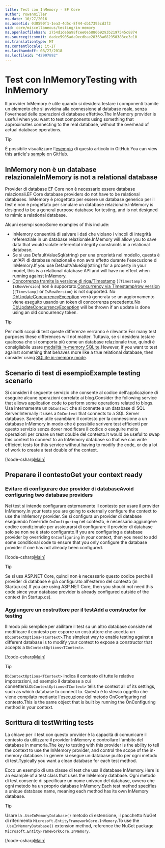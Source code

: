 ```yaml
---
title: Test con InMemory - EF Core
author: rowanmiller
ms.date: 10/27/2016
ms.assetid: 0d0590f1-1ea3-4d5c-8f44-db17395cd3f3
uid: core/miscellaneous/testing/in-memory
ms.openlocfilehash: 2754d1deba98fcee0eb88669293b2197545c8874
ms.sourcegitcommit: dadee5905ada9ecdbae28363a682950383ce3e10
ms.translationtype: MT
ms.contentlocale: it-IT
ms.lasthandoff: 08/27/2018
ms.locfileid: "42997892"
---
```

# <a name="testing-with-inmemory"></a><span data-ttu-id="8dea5-102">Test con InMemory</span><span class="sxs-lookup"><span data-stu-id="8dea5-102">Testing with InMemory</span></span>

<span data-ttu-id="8dea5-103">Il provider InMemory è utile quando si desidera testare i componenti tramite un elemento che si avvicina alla connessione al database reale, senza l'overhead delle operazioni di database effettivo.</span><span class="sxs-lookup"><span data-stu-id="8dea5-103">The InMemory provider is useful when you want to test components using something that approximates connecting to the real database, without the overhead of actual database operations.</span></span>

> [!TIP]  
> <span data-ttu-id="8dea5-104">È possibile visualizzare l'[esempio](https://github.com/aspnet/EntityFramework.Docs/tree/master/samples/core/Miscellaneous/Testing) di questo articolo in GitHub.</span><span class="sxs-lookup"><span data-stu-id="8dea5-104">You can view this article's [sample](https://github.com/aspnet/EntityFramework.Docs/tree/master/samples/core/Miscellaneous/Testing) on GitHub.</span></span>

## <a name="inmemory-is-not-a-relational-database"></a><span data-ttu-id="8dea5-105">InMemory non è un database relazionale</span><span class="sxs-lookup"><span data-stu-id="8dea5-105">InMemory is not a relational database</span></span>

<span data-ttu-id="8dea5-106">Provider di database EF Core non è necessario essere database relazionali.</span><span class="sxs-lookup"><span data-stu-id="8dea5-106">EF Core database providers do not have to be relational databases.</span></span> <span data-ttu-id="8dea5-107">InMemory è progettato per essere un database generico per il test e non è progettato per simulare un database relazionale.</span><span class="sxs-lookup"><span data-stu-id="8dea5-107">InMemory is designed to be a general purpose database for testing, and is not designed to mimic a relational database.</span></span>

<span data-ttu-id="8dea5-108">Alcuni esempi sono:</span><span class="sxs-lookup"><span data-stu-id="8dea5-108">Some examples of this include:</span></span>

* <span data-ttu-id="8dea5-109">InMemory consentirà di salvare i dati che violano i vincoli di integrità referenziale in un database relazionale.</span><span class="sxs-lookup"><span data-stu-id="8dea5-109">InMemory will allow you to save data that would violate referential integrity constraints in a relational database.</span></span>
* <span data-ttu-id="8dea5-110">Se si usa DefaultValueSql(string) per una proprietà nel modello, questa è un'API di database relazionali e non avrà effetto durante l'esecuzione di InMemory.</span><span class="sxs-lookup"><span data-stu-id="8dea5-110">If you use DefaultValueSql(string) for a property in your model, this is a relational database API and will have no effect when running against InMemory.</span></span>
* <span data-ttu-id="8dea5-111">[Concorrenza tramite la versione di riga/Timestamp](xref:core/modeling/concurrency#timestamprow-version) (`[Timestamp]` o `IsRowVersion`) non è supportato.</span><span class="sxs-lookup"><span data-stu-id="8dea5-111">[Concurrency via Timestamp/row version](xref:core/modeling/concurrency#timestamprow-version) (`[Timestamp]` or `IsRowVersion`) is not supported.</span></span> <span data-ttu-id="8dea5-112">No [DbUpdateConcurrencyException](https://docs.microsoft.com/dotnet/api/microsoft.entityframeworkcore.dbupdateconcurrencyexception) verrà generata se un aggiornamento viene eseguito usando un token di concorrenza precedente.</span><span class="sxs-lookup"><span data-stu-id="8dea5-112">No [DbUpdateConcurrencyException](https://docs.microsoft.com/dotnet/api/microsoft.entityframeworkcore.dbupdateconcurrencyexception) will be thrown if an update is done using an old concurrency token.</span></span>

> [!TIP]  
> <span data-ttu-id="8dea5-113">Per molti scopi di test queste differenze verranno è rilevante.</span><span class="sxs-lookup"><span data-stu-id="8dea5-113">For many test purposes these differences will not matter.</span></span> <span data-ttu-id="8dea5-114">Tuttavia, se si desidera testare qualcosa che si comporta più come un database relazionale true, quindi è consigliabile usare [modalità in-memory SQLite](sqlite.md).</span><span class="sxs-lookup"><span data-stu-id="8dea5-114">However, if you want to test against something that behaves more like a true relational database, then consider using [SQLite in-memory mode](sqlite.md).</span></span>

## <a name="example-testing-scenario"></a><span data-ttu-id="8dea5-115">Scenario di test di esempio</span><span class="sxs-lookup"><span data-stu-id="8dea5-115">Example testing scenario</span></span>

<span data-ttu-id="8dea5-116">Si consideri il seguente servizio che consente al codice dell'applicazione di eseguire alcune operazioni correlate ai blog.</span><span class="sxs-lookup"><span data-stu-id="8dea5-116">Consider the following service that allows application code to perform some operations related to blogs.</span></span> <span data-ttu-id="8dea5-117">Usa internamente un `DbContext` che si connette a un database di SQL Server.</span><span class="sxs-lookup"><span data-stu-id="8dea5-117">Internally it uses a `DbContext` that connects to a SQL Server database.</span></span> <span data-ttu-id="8dea5-118">Sarebbe utile scambiare il contesto per la connessione a un database InMemory in modo che è possibile scrivere test efficienti per questo servizio senza dover modificare il codice o eseguire molte operazioni per creare un test double del contesto.</span><span class="sxs-lookup"><span data-stu-id="8dea5-118">It would be useful to swap this context to connect to an InMemory database so that we can write efficient tests for this service without having to modify the code, or do a lot of work to create a test double of the context.</span></span>

[!code-csharp[Main](../../../../samples/core/Miscellaneous/Testing/BusinessLogic/BlogService.cs)]

## <a name="get-your-context-ready"></a><span data-ttu-id="8dea5-119">Preparare il contesto</span><span class="sxs-lookup"><span data-stu-id="8dea5-119">Get your context ready</span></span>

### <a name="avoid-configuring-two-database-providers"></a><span data-ttu-id="8dea5-120">Evitare di configurare due provider di database</span><span class="sxs-lookup"><span data-stu-id="8dea5-120">Avoid configuring two database providers</span></span>

<span data-ttu-id="8dea5-121">Nei test si intende configurare esternamente il contesto per usare il provider InMemory.</span><span class="sxs-lookup"><span data-stu-id="8dea5-121">In your tests you are going to externally configure the context to use the InMemory provider.</span></span> <span data-ttu-id="8dea5-122">Se si configura un provider di database eseguendo l'override `OnConfiguring` nel contesto, è necessario aggiungere codice condizionale per assicurarsi di configurare il provider di database solo se non ne è stato configurato.</span><span class="sxs-lookup"><span data-stu-id="8dea5-122">If you are configuring a database provider by overriding `OnConfiguring` in your context, then you need to add some conditional code to ensure that you only configure the database provider if one has not already been configured.</span></span>

[!code-csharp[Main](../../../../samples/core/Miscellaneous/Testing/BusinessLogic/BloggingContext.cs#OnConfiguring)]

> [!TIP]  
> <span data-ttu-id="8dea5-123">Se si usa ASP.NET Core, quindi non è necessario questo codice perché il provider di database è già configurato all'esterno del contesto (in Startup.cs).</span><span class="sxs-lookup"><span data-stu-id="8dea5-123">If you are using ASP.NET Core, then you should not need this code since your database provider is already configured outside of the context (in Startup.cs).</span></span>

### <a name="add-a-constructor-for-testing"></a><span data-ttu-id="8dea5-124">Aggiungere un costruttore per il test</span><span class="sxs-lookup"><span data-stu-id="8dea5-124">Add a constructor for testing</span></span>

<span data-ttu-id="8dea5-125">Il modo più semplice per abilitare il test su un altro database consiste nel modificare il contesto per esporre un costruttore che accetta un `DbContextOptions<TContext>`.</span><span class="sxs-lookup"><span data-stu-id="8dea5-125">The simplest way to enable testing against a different database is to modify your context to expose a constructor that accepts a `DbContextOptions<TContext>`.</span></span>

[!code-csharp[Main](../../../../samples/core/Miscellaneous/Testing/BusinessLogic/BloggingContext.cs#Constructors)]

> [!TIP]  
> <span data-ttu-id="8dea5-126">`DbContextOptions<TContext>` indica il contesto di tutte le relative impostazioni, ad esempio il database a cui connettersi.</span><span class="sxs-lookup"><span data-stu-id="8dea5-126">`DbContextOptions<TContext>` tells the context all of its settings, such as which database to connect to.</span></span> <span data-ttu-id="8dea5-127">Questo è lo stesso oggetto che viene compilato mediante l'esecuzione del metodo OnConfiguring nel contesto.</span><span class="sxs-lookup"><span data-stu-id="8dea5-127">This is the same object that is built by running the OnConfiguring method in your context.</span></span>

## <a name="writing-tests"></a><span data-ttu-id="8dea5-128">Scrittura di test</span><span class="sxs-lookup"><span data-stu-id="8dea5-128">Writing tests</span></span>

<span data-ttu-id="8dea5-129">La chiave per il test con questo provider è la capacità di comunicare il contesto da utilizzare il provider InMemory e controllare l'ambito del database in memoria.</span><span class="sxs-lookup"><span data-stu-id="8dea5-129">The key to testing with this provider is the ability to tell the context to use the InMemory provider, and control the scope of the in-memory database.</span></span> <span data-ttu-id="8dea5-130">In genere si esegue un database pulito per ogni metodo di test.</span><span class="sxs-lookup"><span data-stu-id="8dea5-130">Typically you want a clean database for each test method.</span></span>

<span data-ttu-id="8dea5-131">Ecco un esempio di una classe di test che usa il database InMemory.</span><span class="sxs-lookup"><span data-stu-id="8dea5-131">Here is an example of a test class that uses the InMemory database.</span></span> <span data-ttu-id="8dea5-132">Ogni metodo di test consente di specificare un nome univoco del database, ovvero che ogni metodo ha un proprio database InMemory.</span><span class="sxs-lookup"><span data-stu-id="8dea5-132">Each test method specifies a unique database name, meaning each method has its own InMemory database.</span></span>

>[!TIP]
> <span data-ttu-id="8dea5-133">Usare la `.UseInMemoryDatabase()` metodo di estensione, il pacchetto NuGet di riferimento `Microsoft.EntityFrameworkCore.InMemory`.</span><span class="sxs-lookup"><span data-stu-id="8dea5-133">To use the `.UseInMemoryDatabase()` extension method, reference the NuGet package `Microsoft.EntityFrameworkCore.InMemory`.</span></span>

[!code-csharp[Main](../../../../samples/core/Miscellaneous/Testing/TestProject/InMemory/BlogServiceTests.cs)]
